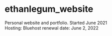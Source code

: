 # ethanlegum_website
Personal website and portfolio. Started June 2021
<br>Hosting: Bluehost 
  renewal date: June 2, 2022
